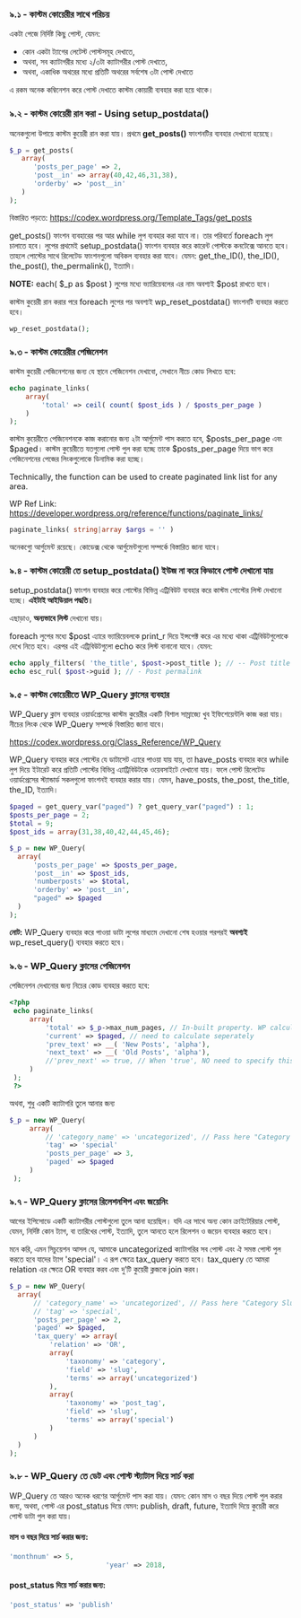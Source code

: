 ### ৯.১ - কাস্টম কোয়েরীর সাথে পরিচয়

একটা পেজে নির্দিষ্ট কিছু পোস্ট, যেমন:

- কোন একটা ট্যাগের লেটেস্ট পোস্টসমূহ দেখাতে,
- অথবা, সব ক্যাটাগরীর মধ্যে ২/৩টা ক্যাটাগরীর পোস্ট দেখাতে,
- অথবা, একাধিক অথরের মধ্যে প্রতিটি অথরের সর্বশেষ ৩টা পোস্ট দেখাতে

এ রকম অনেক কম্বিনেশন করে পোস্ট দেখাতে কাস্টম কোয়ারী ব্যবহার করা হয়ে থাকে।

### ৯.২ - কাস্টম কোয়েরী রান করা - Using setup_postdata()

অনেকগুলো উপায়ে কাস্টম কুয়েরী রান করা যায়। প্রথমে **get_posts()** ফাংশনটির ব্যবহার দেখানো হয়েছে।

```php
$_p = get_posts(
   array(
      'posts_per_page' => 2,
      'post__in' => array(40,42,46,31,38),
      'orderby' => 'post__in'
   )
);
```

বিস্তারিত পড়তে: https://codex.wordpress.org/Template_Tags/get_posts

get_posts() ফাংশন ব্যবহারের পর আর while লুপ ব্যবহার করা যাবে না। তার পরিবর্তে foreach লুপ চালাতে হবে। লুপের প্রথমেই setup_postdata() ফাংশন ব্যবহার করে কারেন্ট পোস্টকে কনটেক্সে আনতে হবে। তাহলে পোস্টের সাথে রিলেটেড ফাংশনগুলো অবিকল ব্যবহার করা যাবে। যেমন: get_the_ID(), the_ID(), the_post(), the_permalink(), ইত্যাদি।

**NOTE:** each( $_p as $post ) লুপের মধ্যে ভ্যারিয়েবলের এর নাম অবশ্যই $post রাখতে হবে।

কাস্টম কুয়েরী রান করার পরে foreach লুপের পর অবশ্যই wp_reset_postdata() ফাংশনটি ব্যবহার করতে হবে।

```php
wp_reset_postdata();
```

### ৯.৩ - কাস্টম কোয়েরীর পেজিনেশন

কাস্টম কুয়েরী পেজিনেশনের জন্য যে স্থানে পেজিনেশন দেখাবো, সেখানে নীচে কোড লিখতে হবে:

```php
echo paginate_links(
    array(
        'total' => ceil( count( $post_ids ) / $posts_per_page )
    )
);
```

কাস্টম কুয়েরীতে পেজিনেশনকে কাজ করানোর জন্য ২টা আর্গুমেন্ট পাস করতে হবে, $posts_per_page এবং $paged। কাস্টম কুয়েরীতে যতগুলো পোস্ট পুল করা হচ্ছে তাকে $posts_per_page দিয়ে ভাগ করে পেজিনেশনের পেজের লিংকগুলোকে ডিনামিক করা হচ্ছে।

Technically, the function can be used to create paginated link list for any area.

WP Ref Link: https://developer.wordpress.org/reference/functions/paginate_links/

```php
paginate_links( string|array $args = '' )
```
অনেকগুো আর্গুমেন্ট রয়েছে। কোডেক্স থেকে আর্গুমেন্টগুলো সম্পর্কে বিস্তারিত জানা যাবে।

### ৯.৪ - কাস্টম কোয়েরী তে setup_postdata() ইউজ না করে কিভাবে পোস্ট দেখানো যায়

setup_postdata() ফাংশন ব্যবহার করে পোস্টের বিভিন্ন এট্রিবিউট ব্যবহার করে কাস্টম পোস্টের লিস্ট দেখানো হচ্ছে। **এইটাই আইডিয়াল পদ্ধতি।**

এছাড়াও, **অন্যভাবে লিস্ট** দেখানো যায়।

foreach লুপের মধ্যে $post এ্যারে ভ্যারিয়েবলকে print_r দিয়ে ইন্সপেক্ট করে এর মধ্যে থাকা এট্রিবিউটগুলোকে দেখে নিতে হবে। এরপর এই এট্রিবিউটগুলো echo করে লিস্ট বানানো যাবে। যেমন:

```php
echo apply_filters( 'the_title', $post->post_title ); // -- Post title
echo esc_rul( $post->guid ); // - Post permalink
```

### ৯.৫ - কাস্টম কোয়েরীতে WP_Query ক্লাসের ব্যবহার 

WP_Query ক্লাস ব্যবহার ওয়ার্ডপ্রেসের কাস্টম কুয়েরীর একটি বিশাল সাম্রাজ্যে খুব ইফিশেয়েন্টলি কাজ করা যায়। নীচের লিংক থেকে WP_Query সম্পর্কে বিস্তারিত জানা যাবে।

https://codex.wordpress.org/Class_Reference/WP_Query

WP_Query ব্যবহার করে পোস্টের যে ডাটাসেট এ্যারে পাওয়া যায় যায়, তা have_posts ব্যবহার করে while লুপ দিয়ে ইটারেট করে প্রতিটি পোস্টের বিভিন্ন এ্যাট্রিবিউটকে ওয়েবসাইটে দেখানো যায়। ফলে পোস্ট রিলেটেড ওয়ার্ডপ্রেসের স্ট্যান্ডার্ড সকলগুলো ফাংশনই ব্যবহার করার যায়। যেমন, have_posts, the_post, the_title, the_ID, ইত্যাদি।

```php
$paged = get_query_var("paged") ? get_query_var("paged") : 1;
$posts_per_page = 2;
$total = 9;
$post_ids = array(31,38,40,42,44,45,46);

$_p = new WP_Query(
  array(
      'posts_per_page' => $posts_per_page,
      'post__in' => $post_ids,
      'numberposts' => $total,
      'orderby' => 'post__in',
      "paged" => $paged
  )
);
 ```

**নোট:** WP_Query ব্যবহার করে পাওয়া ডাটা লুপের মাধ্যমে দেখানো শেষ হওয়ার পরপরই ****অবশ্যই**** wp_reset_query() ব্যবহার করতে হবে।

### ৯.৬ - WP_Query ক্লাসের পেজিনেশন

পেজিনেশন দেখানোর জন্য নিচের কোড ব্যবহার করতে হবে:

```php
<?php
 echo paginate_links(
     array(
         'total' => $_p->max_num_pages, // In-built property. WP calculates it automatically
         'current' => $paged, // need to calculate seperately
         'prev_text' => __( 'New Posts', 'alpha'),
         'next_text' => __( 'Old Posts', 'alpha'),
         //'prev_next' => true, // When 'true', NO need to specify this argument
     )
 );
 ?>
```

অথবা, শুধু একটি ক্যাটাগরি তুলে আনার জন্য

```php
$_p = new WP_Query(
     array(
         // 'category_name' => 'uncategorized', // Pass here "Category Slug"
         'tag' => 'special'
         'posts_per_page' => 3,
         'paged' => $paged
     )
 );
```

### ৯.৭ - WP_Query ক্লাসের রিলেশনশিপ এবং জয়েনিং

আগের ইপিসোডে একটি ক্যাটাগরীর পোস্টগুলো তুলে আনা হয়েছিল। যদি এর সাথে অন্য কোন ক্রাইটেরিয়ার পোস্ট, যেমন, নির্দিষ্ট কোন ট্যাগ, বা তারিখের পোস্ট, ইত্যাদি, তুলে আনতে হলে রিলেশন ও জয়েন ব্যবহার করতে হবে।

মনে করি, এমন সিচুয়েশন আসল যে, আমাকে uncategorized ক্যাটাগরির সব পোস্ট এবং ঐ সমস্ত পোস্ট পুল করতে হবে যাদের ট্যাগ 'special'। এ রূপ ক্ষেত্রে tax_query করতে হবে। tax_query তে আমরা relation এর ক্ষেত্রে OR ব্যবহার করব এবং দু’টি কুয়েরী ক্লজকে join করব।

```php
$_p = new WP_Query(
  array(
      // 'category_name' => 'uncategorized', // Pass here "Category Slug"
      // 'tag' => 'special',
      'posts_per_page' => 2,
      'paged' => $paged,
      'tax_query' => array(
          'relation' => 'OR',
          array(
              'taxonomy' => 'category',
              'field' => 'slug',
              'terms' => array('uncategorized')
          ),
          array(
              'taxonomy' => 'post_tag',
              'field' => 'slug',
              'terms' => array('special')
          )
      )
  )
);
```

### ৯.৮ - WP_Query তে ডেট এবং পোস্ট স্ট্যাটাস দিয়ে সার্চ করা

WP_Query তে আরও অনেক ধরণের আর্গুমেন্ট পাস করা যায়। যেমন: কোন মাস ও বছর দিয়ে পোস্ট পুল করার জন্য, অথবা, পোস্ট এর post_status দিয়ে যেমন: publish, draft, future, ইত্যাদি দিয়ে কুয়েরী করে পোস্ট ডাটা পুল করা যায়।

#### মাস ও বছর দিয়ে সার্চ করার জন্য:

```php
'monthnum' => 5,
                        'year' => 2018,
```

#### post_status দিয়ে সার্চ করার জন্য:

```php
'post_status' => 'publish'
```
